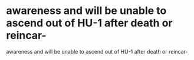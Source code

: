 # awareness and will be unable to ascend out of HU-1 after death or reincar-

awareness and will be unable to ascend out of HU-1 after death or reincar-